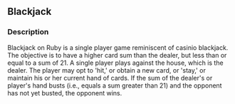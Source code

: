 ## Blackjack

### Description

Blackjack on Ruby is a single player game reminiscent of casinio blackjack. The objective is to have a higher card sum than the dealer, but less than or equal to a sum of 21. A single player plays against the house, which is the dealer. The player may opt to 'hit,' or obtain a new card, or 'stay,' or maintain his or her current hand of cards. If the sum of the dealer's or player's hand busts (i.e., equals a sum greater than 21) and the opponent has not yet busted, the opponent wins.

